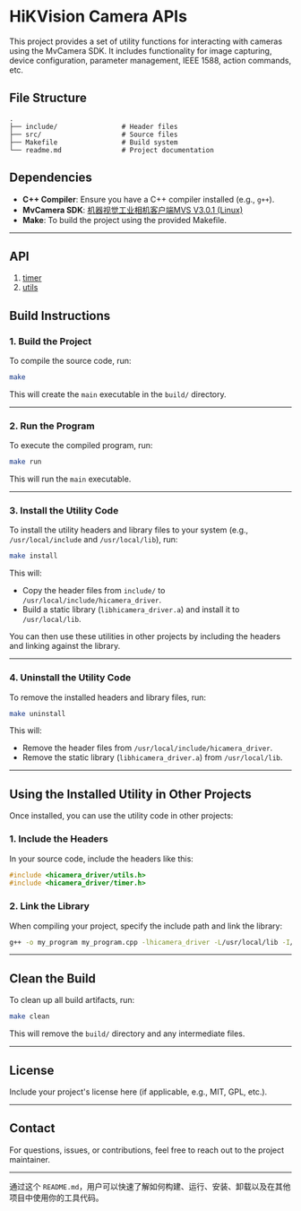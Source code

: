 

# HiKVision Camera APIs

This project provides a set of utility functions for interacting with cameras using the MvCamera SDK. It includes functionality for image capturing, device configuration, parameter management, IEEE 1588, action commands, etc.

## **File Structure**

```
.
├── include/                # Header files
├── src/                    # Source files
├── Makefile                # Build system
└── readme.md               # Project documentation
```

## **Dependencies**

- **C++ Compiler**: Ensure you have a C++ compiler installed (e.g., `g++`).
- **MvCamera SDK**: [机器视觉工业相机客户端MVS V3.0.1 (Linux)](https://www.hikrobotics.com/cn/machinevision/service/download/?module=0)
- **Make**: To build the project using the provided Makefile.

---

## **API**
1. [timer](https://github.com/leoxiang66/hikvision_camera_api/blob/cpp/include/timer.h)
2. [utils](https://github.com/leoxiang66/hikvision_camera_api/blob/cpp/include/utils.h)

## **Build Instructions**

### **1. Build the Project**

To compile the source code, run:

```sh
make
```

This will create the `main` executable in the `build/` directory.

---

### **2. Run the Program**

To execute the compiled program, run:

```sh
make run
```

This will run the `main` executable.

---

### **3. Install the Utility Code**

To install the utility headers and library files to your system (e.g., `/usr/local/include` and `/usr/local/lib`), run:

```sh
make install
```

This will:
- Copy the header files from `include/` to `/usr/local/include/hicamera_driver`.
- Build a static library (`libhicamera_driver.a`) and install it to `/usr/local/lib`.

You can then use these utilities in other projects by including the headers and linking against the library.

---

### **4. Uninstall the Utility Code**

To remove the installed headers and library files, run:

```sh
make uninstall
```

This will:
- Remove the header files from `/usr/local/include/hicamera_driver`.
- Remove the static library (`libhicamera_driver.a`) from `/usr/local/lib`.

---

## **Using the Installed Utility in Other Projects**

Once installed, you can use the utility code in other projects:

### **1. Include the Headers**

In your source code, include the headers like this:

```cpp
#include <hicamera_driver/utils.h>
#include <hicamera_driver/timer.h>
```

### **2. Link the Library**

When compiling your project, specify the include path and link the library:

```sh
g++ -o my_program my_program.cpp -lhicamera_driver -L/usr/local/lib -I/usr/local/include
```

---

## **Clean the Build**

To clean up all build artifacts, run:

```sh
make clean
```

This will remove the `build/` directory and any intermediate files.

---

## **License**

Include your project's license here (if applicable, e.g., MIT, GPL, etc.).

---

## **Contact**

For questions, issues, or contributions, feel free to reach out to the project maintainer.

---

通过这个 `README.md`，用户可以快速了解如何构建、运行、安装、卸载以及在其他项目中使用你的工具代码。